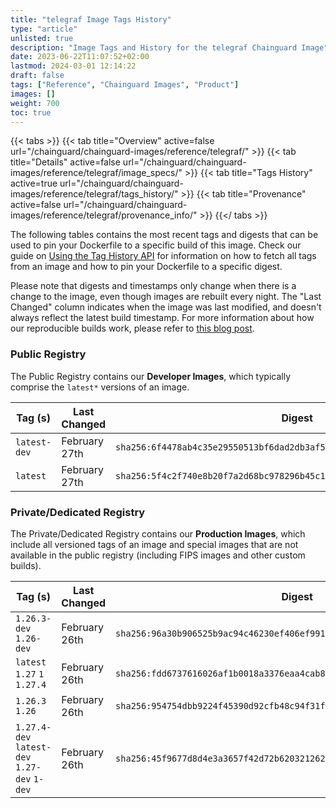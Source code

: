 ```yaml
---
title: "telegraf Image Tags History"
type: "article"
unlisted: true
description: "Image Tags and History for the telegraf Chainguard Image"
date: 2023-06-22T11:07:52+02:00
lastmod: 2024-03-01 12:14:22
draft: false
tags: ["Reference", "Chainguard Images", "Product"]
images: []
weight: 700
toc: true
---
```


{{< tabs >}}
{{< tab title="Overview" active=false url="/chainguard/chainguard-images/reference/telegraf/" >}}
{{< tab title="Details" active=false url="/chainguard/chainguard-images/reference/telegraf/image_specs/" >}}
{{< tab title="Tags History" active=true url="/chainguard/chainguard-images/reference/telegraf/tags_history/" >}}
{{< tab title="Provenance" active=false url="/chainguard/chainguard-images/reference/telegraf/provenance_info/" >}}
{{</ tabs >}}

The following tables contains the most recent tags and digests that can be used to pin your Dockerfile to a specific build of this image. Check our guide on [Using the Tag History API](/chainguard/chainguard-images/using-the-tag-history-api/) for information on how to fetch all tags from an image and how to pin your Dockerfile to a specific digest.

Please note that digests and timestamps only change when there is a change to the image, even though images are rebuilt every night. The "Last Changed" column indicates when the image was last modified, and doesn't always reflect the latest build timestamp. For more information about how our reproducible builds work, please refer to [this blog post](https://www.chainguard.dev/unchained/reproducing-chainguards-reproducible-image-builds).

### Public Registry
The Public Registry contains our **Developer Images**, which typically comprise the `latest*` versions of an image.

| Tag (s)       | Last Changed  | Digest                                                                    |
|---------------|---------------|---------------------------------------------------------------------------|
|  `latest-dev` | February 27th | `sha256:6f4478ab4c35e29550513bf6dad2db3af5a220935bff30b58958824c6389ca20` |
|  `latest`     | February 27th | `sha256:5f4c2f740e8b20f7a2d68bc978296b45c14bb52dfdef0ad5d2258b8d3a07aecd` |


### Private/Dedicated Registry
The Private/Dedicated Registry contains our **Production Images**, which include all versioned tags of an image and special images that are not available in the public registry (including FIPS images and other custom builds).

| Tag (s)                                       | Last Changed  | Digest                                                                    |
|-----------------------------------------------|---------------|---------------------------------------------------------------------------|
|  `1.26.3-dev` `1.26-dev`                      | February 26th | `sha256:96a30b906525b9ac94c46230ef406ef991a5d305d9745869dc42ce9686ba1f4d` |
|  `latest` `1.27` `1` `1.27.4`                 | February 26th | `sha256:fdd6737616026af1b0018a3376eaa4cab8e02a9627b52a83453d0863b02c6d29` |
|  `1.26.3` `1.26`                              | February 26th | `sha256:954754dbb9224f45390d92cfb48c94f31f15e5d161cabd4d4edbd1c48781c365` |
|  `1.27.4-dev` `latest-dev` `1.27-dev` `1-dev` | February 26th | `sha256:45f9677d8d4e3a3657f42d72b620321262114e6bbcfb06d3b82636f7227e93ac` |

